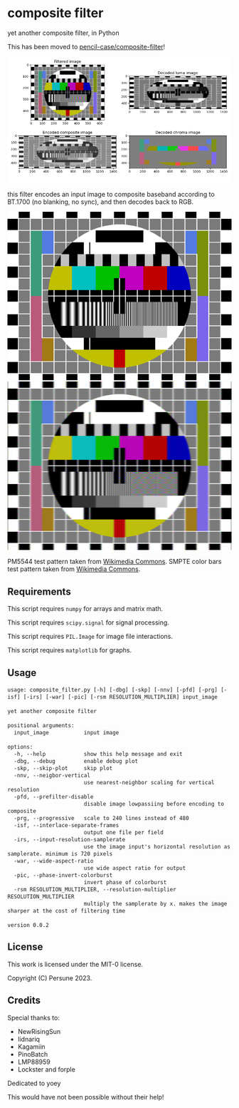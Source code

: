 # composite filter

yet another composite filter, in Python

This has been moved to [pencil-case/composite-filter](https://github.com/Gumball2415/pencil-case/tree/main/composite-filter)!

<img src="docs/example.png">

this filter encodes an input image to composite baseband according to BT.1700 (no blanking, no sync), and then decodes back to RGB.

<img src="test_images/Pm5544_ntsc-2.png">
<img src="test_images/Pm5544_ntsc-2_filt.png">

PM5544 test pattern taken from [Wikimedia Commons](https://commons.wikimedia.org/wiki/File:Pm5544_ntsc-2-.png).
SMPTE color bars test pattern taken from [Wikimedia Commons](https://commons.wikimedia.org/wiki/File:SMPTE_Color_Bars.svg).

## Requirements

This script requires `numpy` for arrays and matrix math.

This script requires `scipy.signal` for signal processing.

This script requires `PIL.Image` for image file interactions.

This script requires `matplotlib` for graphs.

## Usage
```
usage: composite_filter.py [-h] [-dbg] [-skp] [-nnv] [-pfd] [-prg] [-isf] [-irs] [-war] [-pic] [-rsm RESOLUTION_MULTIPLIER] input_image

yet another composite filter

positional arguments:
  input_image           input image

options:
  -h, --help            show this help message and exit
  -dbg, --debug         enable debug plot
  -skp, --skip-plot     skip plot
  -nnv, --neigbor-vertical
                        use nearest-neighbor scaling for vertical resolution
  -pfd, --prefilter-disable
                        disable image lowpassiing before encoding to composite
  -prg, --progressive   scale to 240 lines instead of 480
  -isf, --interlace-separate-frames
                        output one file per field
  -irs, --input-resolution-samplerate
                        use the image input's horizontal resolution as samplerate. minimum is 720 pixels
  -war, --wide-aspect-ratio
                        use wide aspect ratio for output
  -pic, --phase-invert-colorburst
                        invert phase of colorburst
  -rsm RESOLUTION_MULTIPLIER, --resolution-multiplier RESOLUTION_MULTIPLIER
                        multiply the samplerate by x. makes the image sharper at the cost of filtering time

version 0.0.2
```

## License

This work is licensed under the MIT-0 license.

Copyright (C) Persune 2023.

## Credits

Special thanks to:
- NewRisingSun
- lidnariq
- Kagamiin
- PinoBatch
- LMP88959
- Lockster and forple

Dedicated to yoey

This would have not been possible without their help!
